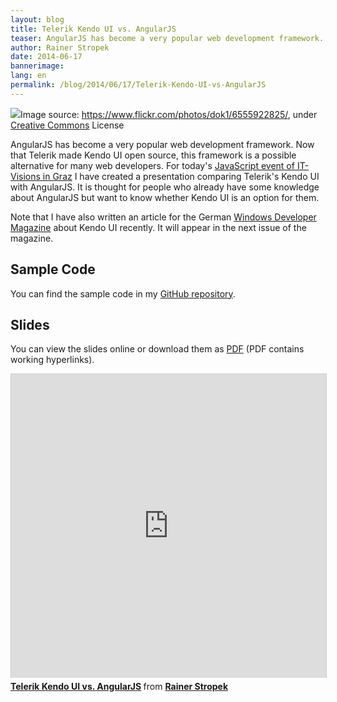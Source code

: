 ```yaml
---
layout: blog
title: Telerik Kendo UI vs. AngularJS
teaser: AngularJS has become a very popular web development framework. Now that Telerik made Kendo UI open source, this framework is a possible alternative for many web developers. Learn about the differences and similarities.
author: Rainer Stropek
date: 2014-06-17
bannerimage: 
lang: en
permalink: /blog/2014/06/17/Telerik-Kendo-UI-vs-AngularJS
---
```


<div class="imageCaption" xmlns="http://www.w3.org/1999/xhtml">
  <img src="{{site.baseurl}}/content/images/blog/2014/06/kendo.jpg" />Image source: <a href="https://www.flickr.com/photos/sklathill/215007702/" target="_blank">https://www.flickr.com/photos/dok1/6555922825/</a>, under <a href="https://creativecommons.org/licenses/by/2.0/deed.de" target="_blank">Creative Commons</a> License</div><p xmlns="http://www.w3.org/1999/xhtml">AngularJS has become a very popular web development framework. Now that Telerik made Kendo UI open source, this framework is a possible alternative for many web developers. For today's <a href="http://www.it-visions.at/OffeneSeminare/Infotag%20zu%20JavaScript%20und%20modernen%20Webanwendungen/7670" target="_blank">JavaScript event of IT-Visions in Graz</a> I have created a presentation comparing Telerik's Kendo UI with AngularJS. It is thought for people who already have some knowledge about AngularJS but want to know whether Kendo UI is an option for them.</p><p class="showcase" xmlns="http://www.w3.org/1999/xhtml">Note that I have also written an article for the German <a href="http://windowsdeveloper.de/" target="_blank">Windows Developer Magazine</a> about Kendo UI recently. It will appear in the next issue of the magazine.</p><h2 xmlns="http://www.w3.org/1999/xhtml">Sample Code</h2><p xmlns="http://www.w3.org/1999/xhtml">You can find the sample code in my <a href="https://github.com/rstropek/Samples/tree/master/KendoOverviewSample" target="_blank">GitHub repository</a>.</p><h2 xmlns="http://www.w3.org/1999/xhtml">Slides</h2><p xmlns="http://www.w3.org/1999/xhtml">You can view the slides online or download them as <a href="{{site.baseurl}}/content/images/blog/2014/06/Kendo UI vs AngularJS.pdf" target="_blank">PDF</a> (PDF contains working hyperlinks).</p><iframe src="http://www.slideshare.net/slideshow/embed_code/35955464?rel=0" width="597" height="486" frameborder="0" marginwidth="0" marginheight="0" scrolling="no" style="border:1px solid #CCC; border-width:1px 1px 0; margin-bottom:5px; max-width: 100%;" allowfullscreen="allowfullscreen" xmlns="http://www.w3.org/1999/xhtml"></iframe><div style="margin-bottom:5px" xmlns="http://www.w3.org/1999/xhtml">
  <strong>
    <a href="https://www.slideshare.net/rstropek/kendo-ui-vs-angular-js" title="Telerik Kendo UI vs. AngularJS" target="_blank">Telerik Kendo UI vs. AngularJS</a>
  </strong> from <strong><a href="http://www.slideshare.net/rstropek" target="_blank">Rainer Stropek</a></strong></div>